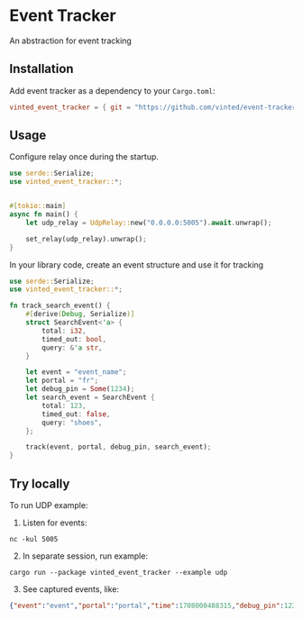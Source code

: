 # Event Tracker

An abstraction for event tracking

## Installation

Add event tracker as a dependency to your `Cargo.toml`:

```toml
vinted_event_tracker = { git = "https://github.com/vinted/event-tracker-rs" }
```

## Usage

Configure relay once during the startup.

```rust
use serde::Serialize;
use vinted_event_tracker::*;


#[tokio::main]
async fn main() {
    let udp_relay = UdpRelay::new("0.0.0.0:5005").await.unwrap();

    set_relay(udp_relay).unwrap();
}
```

In your library code, create an event structure and use it for tracking

```rust
use serde::Serialize;
use vinted_event_tracker::*;

fn track_search_event() {
    #[derive(Debug, Serialize)]
    struct SearchEvent<'a> {
        total: i32,
        timed_out: bool,
        query: &'a str,
    }

    let event = "event_name";
    let portal = "fr";
    let debug_pin = Some(1234);
    let search_event = SearchEvent {
        total: 123,
        timed_out: false,
        query: "shoes",
    };

    track(event, portal, debug_pin, search_event);
}
```

## Try locally

To run UDP example:

1. Listen for events:

```shell
nc -kul 5005
```

2. In separate session, run example:

```shell
cargo run --package vinted_event_tracker --example udp
```

3. See captured events, like:

```json
{"event":"event","portal":"portal","time":1708000488315,"debug_pin":1234,"iteration":945}
```
